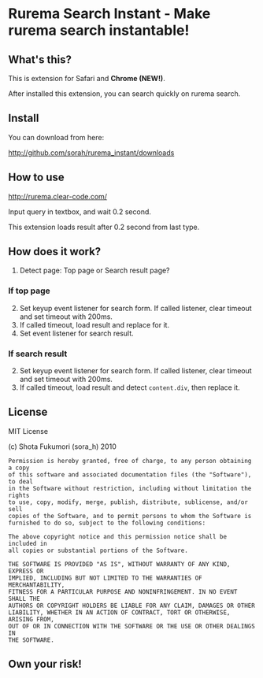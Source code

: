 # Rurema Search Instant - Make rurema search instantable!

## What's this?

This is extension for Safari and __Chrome (NEW!)__.

After installed this extension, you can search quickly on rurema search.

## Install

You can download from here:

<http://github.com/sorah/rurema_instant/downloads>

## How to use

<http://rurema.clear-code.com/>

Input query in textbox, and wait 0.2 second.

This extension loads result after 0.2 second from last type.

## How does it work?

1. Detect page: Top page or Search result page?

### If top page

2. Set keyup event listener for search form. If called listener, clear timeout and set timeout with 200ms.
3. If called timeout, load result and replace for it.
4. Set event listener for search result.

### If search result

2. Set keyup event listener for search form. If called listener, clear timeout and set timeout with 200ms.
3. If called timeout, load result and detect `content.div`, then replace it.

## License

MIT License

(c) Shota Fukumori (sora\_h) 2010

    Permission is hereby granted, free of charge, to any person obtaining a copy
    of this software and associated documentation files (the "Software"), to deal
    in the Software without restriction, including without limitation the rights
    to use, copy, modify, merge, publish, distribute, sublicense, and/or sell
    copies of the Software, and to permit persons to whom the Software is
    furnished to do so, subject to the following conditions:

    The above copyright notice and this permission notice shall be included in
    all copies or substantial portions of the Software.

    THE SOFTWARE IS PROVIDED "AS IS", WITHOUT WARRANTY OF ANY KIND, EXPRESS OR
    IMPLIED, INCLUDING BUT NOT LIMITED TO THE WARRANTIES OF MERCHANTABILITY,
    FITNESS FOR A PARTICULAR PURPOSE AND NONINFRINGEMENT. IN NO EVENT SHALL THE
    AUTHORS OR COPYRIGHT HOLDERS BE LIABLE FOR ANY CLAIM, DAMAGES OR OTHER
    LIABILITY, WHETHER IN AN ACTION OF CONTRACT, TORT OR OTHERWISE, ARISING FROM,
    OUT OF OR IN CONNECTION WITH THE SOFTWARE OR THE USE OR OTHER DEALINGS IN
    THE SOFTWARE.

## Own your risk!
